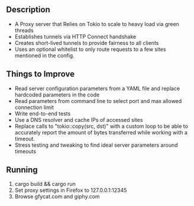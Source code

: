 Description
-----------
- A Proxy server that Relies on Tokio to scale to heavy load via green threads
- Establishes tunnels via HTTP Connect handshake   
- Creates short-lived tunnels to provide fairness to all clients
- Uses an optional whitelist to only route requests to a few sites mentioned in the config.

Things to Improve
-----------------
- Read server configuration parameters from a YAML file and replace hardcoded parameters in the code
- Read parameters from command line to select port and max allowed connection limit
- Write end-to-end tests  
- Use a DNS resolver and cache IPs of accessed sites 
- Replace calls to "tokio::copy(src, dst)" with a custom loop to be able to accurately report the 
  amount of bytes transferred while working with a timeout.
- Stress testing and tweaking to find ideal server parameters around timeouts


Running
--------
 1. cargo build && cargo run 
 2. Set proxy settings in Firefox to 127.0.0.1:12345
 3. Browse gfycat.com and giphy.com



